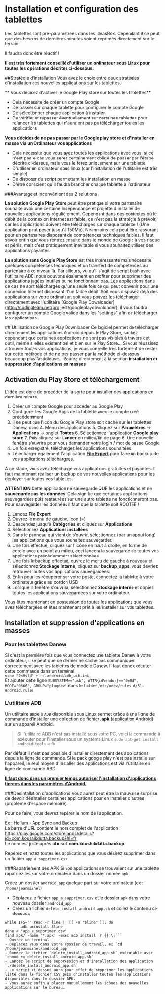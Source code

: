 # Installation et configuration des tablettes

Les tablettes sont pré-paramétrées dans les IdeasBox. Cependant il se peut que des besoins de dernières minutes soient exprimés directement sur le terrain.

Il faudra donc être réactif ! 

**Il est très fortement conseillé d'utiliser un ordinateur sous Linux pour toutes les opérations décrites ci-dessous.**

##Stratégie d'installation 
Vous avez le choix entre deux stratégies d'installation des nouvelles applications sur les tablettes.  

** Vous décidez d'activer le Google Play store sur toutes les tablettes**
  * Cela nécessite de créer un compte Google 
  * De passer sur chaque tablette pour configurer le compte Google
  * De sélectionner chaque application à installer 
  * De vérifier et repasser éventuellement sur certaines tablettes pour relancer les tablettes qui n'auraient pas pu télécharger toutes les applications

**Vous décidez de ne pas passer par le Google play store et d'installer en masse via un Ordinateur vos applications**
  * Cela nécessite que vous ayez toutes les applications avec vous, si ce n'est pas le cas vous serez certainement obligé de passer par l'étape décrite ci-dessus, mais vous le ferez uniquement sur une tablette
  * D'utiliser un ordinateur sous linux (car l'installation de l'utilitaire est très simple)
  * De disposer du script permettant les installation en masse 
  * D'être conscient qu'il faudra brancher chaque tablette à l'ordinateur

###Avantage et inconvénient des 2 solutions 

**La solution Google Play Store** peut être pratique si votre partenaire souhaite avoir une certaine indépendance et projette d'installer de nouvelles applications régulièrement. Cependant dans des contextes où le débit de la connexion Internet est faible, ce n'est pas la stratégie à prévoir, car les applications doivent être téléchargés sur chaque tablette ! (Une application peut peser jusqu'à 150Mo). Néanmoins cela peut être rassurant pour un partenaires disposant de compétences techniques faibles. Il faut savoir enfin que vous rentrez ensuite dans le  monde de Google à vos risque et périls, mais c'est pratiquement inévitable si vous souhaitez utiliser des applications payantes.  


**La solution sans Google Play Store** est très intéressante mais nécessite quelques compétences techniques et un transfert de compétences au partenaire à ce niveau là. Par ailleurs, vu qu'il s'agit de script bash avec l'utilitaire ADB, nous pouvons également en profiter pour supprimer des applications jugées inutiles ou ne fonctionnant pas. Les applications dans ce cas ne sont téléchargés qu'une seule fois ce qui peut convenir pour une connexion Internet disposant d'un faible débit. Soit vous disposez déjà des applications sur votre ordinateur, soit vous pouvez les télécharger directement avec l'utilitaire [Google Play Downloader](http://codingteam.net/pro ject/googleplaydownloader), il vous faudra configurer un compte Google valide dans les "settings" afin de télécharger les applications.

## Utilisation de Google Play Downloader
Ce logiciel permet de télécharger directement les applications Android  depuis le Play Store, sachez cependant que certaines applications ne sont pas visibles à travers cet outil, même si elles existent bel et bien sur le Play Store... Si vous réussisez à trouver toutes vos applications, je vous conseille très fortement de rester sur cette méthode et de ne pas passer par la méthode ci-dessous beaucoup plus fastidieuse... Sautez directement à la section **Installation et suppression d'applications en masses**

## Activation du Play Store et téléchargement

L'idée est donc de procéder de la sorte pour installer des applications en dernière minute.
1. Créer un compte Google pour accéder au Google Play
2. Configurer les Google Apps de la tablette avec le compte créé précédemment 
  3. Il se peut que l'icon du Google Play store soit caché sur les tablettes Danew, donc 
    4. Menu des applications
    5. Cliquez sur **Paramètres** -> **Applications** -> onglet **Toutes**
    6. Sélectionnez l'application **Google play store**
    7. Puis cliquez sur **Lancer** en milieu/fin de page
    8. Une nouvelle fenêtre s'ouvrira pour vous demander votre login / mot de passe Google
9. Un fois enregistré, téléchargez les applications souhaitées 
10. Télécharger également l'application [**File Expert**](https://play.google.com/store/apps/details?id=xcxin.filexpert) pour faire un backup de vos applications téléchargées. 

A ce stade, vous avez téléchargé vos applications gratuites et payantes. Il faut maintenant réaliser un backup de vos nouvelles applications pour les déployer sur toutes vos tablettes.

**ATTENTION** Cette application ne sauvegarde QUE les applications et ne **sauvegarde pas les données**. Cela signifie que certaines applications sauvegardées puis restaurées sur une autre tablette ne fonctionneront pas. Pour sauvegarder les données il faut que la tablette soit ROOTÉE !

1. Lancez **File Expert**
2. Ouvrez le menu de gauche, Icon (=)
3. Descendez jusqu'à **Catégories** et cliquez sur **Applications**
4. Sélectionnez **Applications installées**
5. Dans le panneau qui vient de s’ouvrir, sélectionnez (par un appui long) les applications que vous souhaitez sauvegarder.
6. Une fois effectué, cliquez sur l'icône en haut à droite, en forme de cercle avec un point au milieu, ceci lancera la sauvegarde de toutes vos applications précédemment sélectionnées
7. Une fois le backup effectué, ouvrez le menu de gauche à nouveau et sélectionnez **Stockage interne**, cliquez sur **backup_apps**, vous devriez retrouver toutes vos applications sauvegardées.
8. Enfin pour les récupérer sur votre poste, connectez la tablette à votre ordinateur grâce au cordon USB 
9. Lorsque la fenêtre s'ouvrira, sélectionnez **Stockage interne** et copiez toutes les applications sauvegardées sur votre ordinateur.

Vous êtes maintenant en possession de toutes les applications que vous avez téléchargées et êtes maintenant prêt à les installer sur vos tablettes.

## Installation et suppression d'applications en masses

### Pour les tablettes Danew 
Si c'est la première fois que vous connectez une tablette Danew à votre ordinateur, il se peut que ce dernier ne sache pas communiquer correctement avec les tablettes de modèle Danew. Il faut donc exécuter cette commande dans un terminal  
`echo "0x0e8d" > ~/.android/adb_usb.ini`  
Et ajouter cette ligne `SUBSYSTEM=="usb", ATTR{idVendor}=="0e8d", MODE="0666", GROUP="plugdev"` dans le fichier `/etc/udev/rules.d/51-android.rules`

### L'utilitaire ADB

Un utilitaire appelé `ADB` disponible sous Linux permet grâce à une ligne de commande d'installer une collection de fichier **.apk** (application Android) sur un appareil Android. 

> Si l'utilitaire ADB n'est pas installé sous votre PC, voici la commande à exécuter pour l'installer sous un système Linux 
`sudo apt-get install android-tools-adb`

Par défaut il n'est pas possible d'installer directement des applications depuis la ligne de commande. Si le pack google play n'est pas installé  sur l'appareil, le seul moyen d'installer des applications est via l'utilitaire en ligne de commande ABD. 

**[Il faut donc dans un premier temps autoriser l'installation d'applications tierces dans les paramètres d'Android.](http://www.frandroid.com/comment-faire/lemultimedia/231266_autoriserlessourcesinconnues)**

###Désintallation d'applications
Vouz aurez peut être la mauvaise surprise de devoir désintaller certaines applications pour en installer d'autres (problème d'espace mémoire).  

Pour ce faire, vous devrez repérer le nom de l'application. 

Ex : [Helium - App Sync and Backup](https://play.google.com/store/apps/details?id=com.koushikdutta.backup&hl=fr)  
La barre d'URL contient le nom complet de l'application : 
https://play.google.com/store/apps/details?id=com.koushikdutta.backup&hl=fr  
Le nom est juste après **id=** soit **com.koushikdutta.backup**

Repérez et notez toutes les applications que vous désirez supprimer dans un fichier `app_a_supprimer.csv`  

###Rapatriement des APK
Si vos applications se trouvaient sur une tablette rapatriez les sur votre ordinateur dans un dossier nomée `apk`


Créez un dossier `android_app` quelque part sur votre ordinateur (ex :  `/home/jeanmichel`)
 - Déplacez le fichier `app_a_supprimer.csv` et le dossier `apk` dans votre nouveau dossier `android_app`
 - Créez un fichier `delete_install_android_app.sh` et collez le contenu ci-dessous  
 ```#!/bin/bash
while IFS='' read -r line || [[ -n "$line" ]]; do
	    adb uninstall $line
done < "app_a_supprimer.csv"  
find apk/ -name '*.apk' -exec adb install -r {} \;```
 - Ouvrez un terminal
 - Déplacez vous dans votre dossier de travail, ex `cd /home/jeanmichel/android_app`
 - Rendez le fichier `delete_install_android_app.sh` exécutable avec `chmod +x delete_install_android_app.sh`
 - Lancez le script de suppression et d'installation des application `./delete_install_android_app.sh`
 - Le script ci-dessus aura pour effet de supprimer les applications listé dans le fichier CSV puis d'installer toutes les applications disponibles dans le dossier APK. 
 - Vous aurez enfin à placer manuellement les icônes des nouvelles applications sur le bureau.
